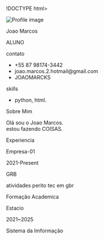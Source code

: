 !DOCTYPE html>
<html lang="en">
<head>
  <meta charset="UTF-8">
  <meta http-equiv="X-UA-Compatible" content="IE=edge">
  <meta name="viewport" content="width=device-width, initial-scale=1,0">
  <title>Joao Marcos CV</title>
  <!-- Custom CSS -->
  <link rel="stylesheet" href="style2.css">
</head>
<body>
  <main class="resume-contents">
    <section class="left-section">
      <section class="left-section-content">
        <div class="profile">
          <img class="profile-image" src="\Users\joaom\Downloads\ft.jpg" alt="Profile image">
          <p class="name">Joao Marcos </p>
          <p class="profission">ALUNO</p>
        </div>
        <div class="contact-info">
          <p class="left-title">contato</p>
          <ul>
            <li><i class="fa fa-phone"></i>+55 87 98174-3442</li>
            <li><i class="fa fa-envelope"></i>joao.marcos.2.hotmail@gmail.com</li>
            <li><i class="fa fa-github"></i>JOAOMARCKS</li>
          </ul>
        </div>
        <div class="skills">
          <p class="left-title">skills</p>
          <ul>
            <li><p>python, html.</p></li>
          </ul>
        </div>
      </section>
    </section>
      <section class="right-section">
        <div class="right-section-contents">
          <section class="about gap">
            <div class="right-title">Sobre Mim</div>
            <p class="about-me-contents">
              Olá sou o Joao Marcos.<br>
              estou fazendo COISAS.<br>
            </p>
          </section>
        </div>
        <section class="experience gap">
          <div class="right-title">Experiencia</div>
          <div class="experience-contents">
            <div class="exp-left">
              <p class="exp-company-name">Empresa-01</p>
              <p class="exp-time-period">2021-Present</p>
            </div>
            <div class="exp-right">
              <p class="exp-positiion">GRB</p>
              <p class="exp-desc">
                atividades perito tec em gbr
              </p>
            </div>
          </div>
        </section>
        <section class="education gap">
          <div class="right-title">Formação Academica</div>
          <div class="education-contents">
            <div class="education-left">
            <p class="education-school-name">Estacio</p>
            <p class="education-time-period">2021~2025</p>
          </div>
          <div class="education-rigth">
            <p class="education-subject">Sistema da Imformação</p>
          </div>
        </div>
        </section>
     </section>
  </main>
</body>
</html>
